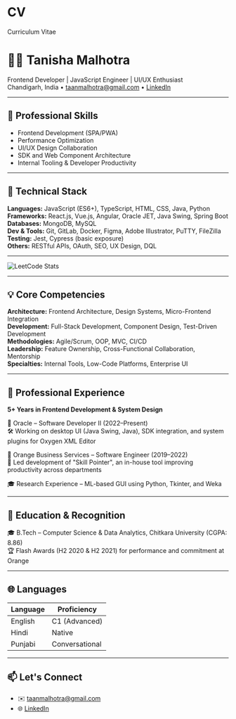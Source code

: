 # CV
Curriculum Vitae
# 👩‍💻 Tanisha Malhotra

Frontend Developer | JavaScript Engineer | UI/UX Enthusiast  
Chandigarh, India • taanmalhotra@gmail.com • [LinkedIn](https://linkedin.com/in/tanmalhotra)

---

## 🎯 Professional Skills

- Frontend Development (SPA/PWA)
- Performance Optimization
- UI/UX Design Collaboration
- SDK and Web Component Architecture
- Internal Tooling & Developer Productivity

---

## 🔧 Technical Stack

**Languages:** JavaScript (ES6+), TypeScript, HTML, CSS, Java, Python  
**Frameworks:** React.js, Vue.js, Angular, Oracle JET, Java Swing, Spring Boot  
**Databases:** MongoDB, MySQL  
**Dev & Tools:** Git, GitLab, Docker, Figma, Adobe Illustrator, PuTTY, FileZilla  
**Testing:** Jest, Cypress (basic exposure)  
**Others:** RESTful APIs, OAuth, SEO, UX Design, DQL

---

![LeetCode Stats](https://leetcard.jacoblin.cool/TanishaMalhotra?theme=forest&font=Oxygen&ext=heatmap)

---
## 💡 Core Competencies

**Architecture:** Frontend Architecture, Design Systems, Micro-Frontend Integration  
**Development:** Full-Stack Development, Component Design, Test-Driven Development  
**Methodologies:** Agile/Scrum, OOP, MVC, CI/CD  
**Leadership:** Feature Ownership, Cross-Functional Collaboration, Mentorship  
**Specialties:** Internal Tools, Low-Code Platforms, Enterprise UI

---

## 🚀 Professional Experience

**5+ Years in Frontend Development & System Design**

🏢 Oracle – Software Developer II (2022–Present)  
🛠️ Working on desktop UI (Java Swing, Java), SDK integration, and system plugins for Oxygen XML Editor  

🏢 Orange Business Services – Software Engineer (2019–2022)  
🌟 Led development of "Skill Pointer", an in-house tool improving productivity across departments

🎓 Research Experience – ML-based GUI using Python, Tkinter, and Weka

---

## 🌱 Education & Recognition

🎓 B.Tech – Computer Science & Data Analytics, Chitkara University (CGPA: 8.86)  
🏆 Flash Awards (H2 2020 & H2 2021) for performance and commitment at Orange

---

## 🌐 Languages

| Language | Proficiency     |
|----------|-----------------|
| English  | C1 (Advanced)   |
| Hindi    | Native          |
| Punjabi  | Conversational  |

---

## 📫 Let's Connect

- ✉️ taanmalhotra@gmail.com
- 🌐 [LinkedIn](https://linkedin.com/in/tanmalhotra)
